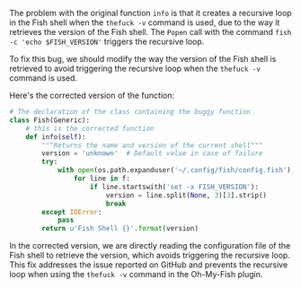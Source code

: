 The problem with the original function `info` is that it creates a recursive loop in the Fish shell when the `thefuck -v` command is used, due to the way it retrieves the version of the Fish shell. The `Popen` call with the command `fish -c 'echo $FISH_VERSION'` triggers the recursive loop.

To fix this bug, we should modify the way the version of the Fish shell is retrieved to avoid triggering the recursive loop when the `thefuck -v` command is used.

Here's the corrected version of the function:

```python
# The declaration of the class containing the buggy function
class Fish(Generic):
    # this is the corrected function
    def info(self):
        """Returns the name and version of the current shell"""
        version = 'unknown'  # Default value in case of failure
        try:
            with open(os.path.expanduser('~/.config/fish/config.fish'), 'r') as f:
                for line in f:
                    if line.startswith('set -x FISH_VERSION'):
                        version = line.split(None, 3)[3].strip()
                        break
        except IOError:
            pass
        return u'Fish Shell {}'.format(version)
```

In the corrected version, we are directly reading the configuration file of the Fish shell to retrieve the version, which avoids triggering the recursive loop. This fix addresses the issue reported on GitHub and prevents the recursive loop when using the `thefuck -v` command in the Oh-My-Fish plugin.